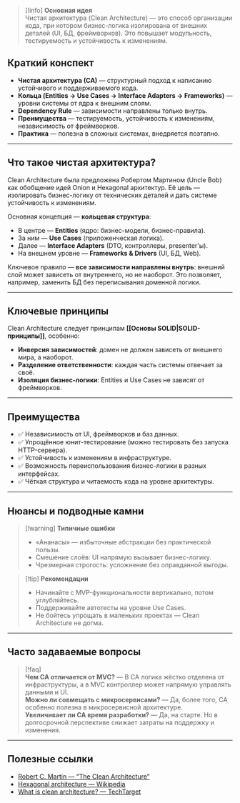 > [!info] **Основная идея**  
> Чистая архитектура (Clean Architecture) — это способ организации кода, при котором бизнес-логика изолирована от внешних деталей (UI, БД, фреймворков). Это повышает модульность, тестируемость и устойчивость к изменениям.

## Краткий конспект
* **Чистая архитектура (СА)** — структурный подход к написанию устойчивого и поддерживаемого кода.
* **Кольца (Entities → Use Cases → Interface Adapters → Frameworks)** — уровни системы от ядра к внешним слоям.
* **Dependency Rule** — зависимости направлены только внутрь.
* **Преимущества** — тестируемость, устойчивость к изменениям, независимость от фреймворков.
* **Практика** — полезна в сложных системах, внедряется поэтапно.

---

## Что такое чистая архитектура?

Clean Architecture была предложена Робертом Мартином (Uncle Bob) как обобщение идей Onion и Hexagonal архитектур. Её цель — изолировать бизнес-логику от технических деталей и дать системе устойчивость к изменениям.

Основная концепция — **кольцевая структура**:  
- В центре — **Entities** (ядро: бизнес-модели, бизнес-правила).  
- За ним — **Use Cases** (приложенческая логика).  
- Далее — **Interface Adapters** (DTO, контроллеры, presenter'ы).  
- На внешнем уровне — **Frameworks & Drivers** (UI, БД, Web).

Ключевое правило — **все зависимости направлены внутрь**: внешний слой может зависеть от внутреннего, но не наоборот. Это позволяет, например, заменить БД без переписывания доменной логики.

---

## Ключевые принципы

Clean Architecture следует принципам **[[Основы SOLID|SOLID-принципы]]**, особенно:

- **Инверсия зависимостей**: домен не должен зависеть от внешнего мира, а наоборот.
- **Разделение ответственности**: каждая часть системы отвечает за своё.
- **Изоляция бизнес-логики**: Entities и Use Cases не зависят от фреймворков.

---

## Преимущества

- ✅ Независимость от UI, фреймворков и баз данных.
- ✅ Упрощённое юнит-тестирование (можно тестировать без запуска HTTP-сервера).
- ✅ Устойчивость к изменениям в инфраструктуре.
- ✅ Возможность переиспользования бизнес-логики в разных интерфейсах.
- ✅ Чёткая структура и читаемость кода на уровне архитектуры.

---

## Нюансы и подводные камни

> [!warning] **Типичные ошибки**  
> * «Ананасы» — избыточные абстракции без практической пользы.  
> * Смешение слоёв: UI напрямую вызывает бизнес-логику.  
> * Чрезмерная строгость: усложнение без оправданной выгоды.

> [!tip] **Рекомендации**  
> * Начинайте с MVP-функциональности вертикально, потом углубляйтесь.  
> * Поддерживайте автотесты на уровне Use Cases.  
> * Не бойтесь упрощать в маленьких проектах — Clean Architecture не догма.

---

## Часто задаваемые вопросы

> [!faq]  
> **Чем СА отличается от MVC?** — В СА логика жёстко отделена от инфраструктуры, а в MVC контроллер может напрямую управлять данными и UI.  
> **Можно ли совмещать с микросервисами?** — Да, более того, СА особенно полезна в микросервисной архитектуре.  
> **Увеличивает ли СА время разработки?** — Да, на старте. Но в долгосрочной перспективе снижает затраты на поддержку и изменения.

---

## Полезные ссылки

* [Robert C. Martin — “The Clean Architecture”](https://blog.cleancoder.com/uncle-bob/2012/08/13/the-clean-architecture.html?utm_source=chatgpt.com)  
* [Hexagonal architecture — Wikipedia](https://en.wikipedia.org/wiki/Hexagonal_architecture_%28software%29?utm_source=chatgpt.com)  
* [What is clean architecture? — TechTarget](https://www.techtarget.com/whatis/definition/clean-architecture?utm_source=chatgpt.com)  
